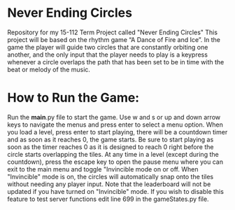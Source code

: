 # Never Ending Circles
Repository for my 15-112 Term Project called "Never Ending Circles"
This project will be based on the rhythm game “A Dance of Fire 
and Ice”. In the game the player will guide two circles that are 
constantly orbiting one another, and the only input that the 
player needs to play is a keypress whenever a circle overlaps 
the path that has been set to be in time with the beat or melody 
of the music. 

# How to Run the Game:
Run the __main__.py file to start the game.
Use w and s or up and down arrow keys to navigate the menus and
press enter to select a menu option.
When you load a level, press enter to start playing, there will
be a countdown timer and as soon as it reaches 0, the game starts.
Be sure to start playing as soon as the timer reaches 0 as it is
designed to reach 0 right before the circle starts overlapping
the tiles.
At any time in a level (except during the countdown), press the
escape key to open the pause menu where you can exit to the main
menu and toggle "Invincible mode on or off.
When "Invincible" mode is on, the circles will automatically snap
onto the tiles without needing any player input. Note that the
leaderboard will not be updated if you have turned on "Invincible"
mode. If you wish to disable this feature to test server functions
edit line 699 in the gameStates.py file.